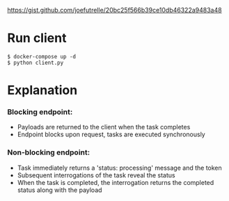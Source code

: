 https://gist.github.com/joefutrelle/20bc25f566b39ce10db46322a9483a48

# Run client

```shell
$ docker-compose up -d
$ python client.py
```

# Explanation

### Blocking endpoint:
 - Payloads are returned to the client when the task completes
 - Endpoint blocks upon request, tasks are executed synchronously

### Non-blocking endpoint:
 - Task immediately returns a 'status: processing' message and the token
 - Subsequent interrogations of the task reveal the status
 - When the task is completed, the interrogation returns the completed status along with the payload  
